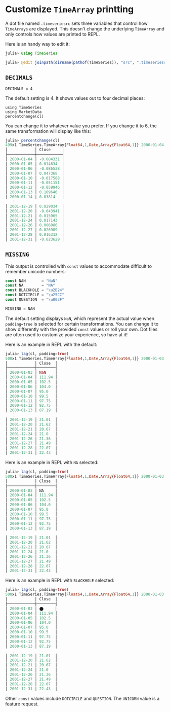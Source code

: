 # Customize `TimeArray` printting

A dot file named `.timeseriesrc` sets three variables that control how
`TimeArrays` are displayed. This doesn't change the underlying `TimeArray`
and only controls how values are printed to REPL.

Here is an handy way to edit it:

```julia
julia> using TimeSeries

julia> @edit joinpath(dirname(pathof(TimeSeries)), "src", ".timeseriesrc.jl")
```

## `DECIMALS`

`DECIMALS = 4`

The default setting is 4. It shows values out to four decimal places:

```@repl
using TimeSeries
using MarketData
percentchange(cl)
```

You can change it to whatever value you prefer. If you change it to 6,
the same transformation will display like this:

```julia
julia> percentchange(cl)
499x1 TimeSeries.TimeArray{Float64,1,Date,Array{Float64,1}} 2000-01-04 to 2001-12-31
│            │ Close     │
├────────────┼───────────┤
│ 2000-01-04 │ -0.084331 │
│ 2000-01-05 │ 0.014634  │
│ 2000-01-06 │ -0.086538 │
│ 2000-01-07 │ 0.047368  │
│ 2000-01-10 │ -0.017588 │
│ 2000-01-11 │ -0.051151 │
│ 2000-01-12 │ -0.059946 │
│ 2000-01-13 │ 0.109646  │
│ 2000-01-14 │ 0.03814   │
   ⋮
│ 2001-12-19 │ 0.029034  │
│ 2001-12-20 │ -0.043941 │
│ 2001-12-21 │ 0.015965  │
│ 2001-12-24 │ 0.017143  │
│ 2001-12-26 │ 0.006086  │
│ 2001-12-27 │ 0.026989  │
│ 2001-12-28 │ 0.016312  │
│ 2001-12-31 │ -0.023629 │
```

## `MISSING`

This output is controlled with `const` values to accommodate difficult to
remember unicode numbers:

```julia
const NAN       = "NaN"
const NA        = "NA"
const BLACKHOLE = "\u2B24"
const DOTCIRCLE = "\u25CC"
const QUESTION  = "\u003F"

MISSING = NAN
```

The default setting displays `NaN`, which represent the actual value
when `padding=true` is selected for certain transformations. You can
change it to show differently with the provided `const` values or roll
your own. Dot files are often used to customize your experience, so have
at it!

Here is an example in REPL with the default:

```julia
julia> lag(cl, padding=true)
500x1 TimeSeries.TimeArray{Float64,1,Date,Array{Float64,1}} 2000-01-03 to 2001-12-31
│            │ Close  │
├────────────┼────────┤
│ 2000-01-03 │ NaN    │
│ 2000-01-04 │ 111.94 │
│ 2000-01-05 │ 102.5  │
│ 2000-01-06 │ 104.0  │
│ 2000-01-07 │ 95.0   │
│ 2000-01-10 │ 99.5   │
│ 2000-01-11 │ 97.75  │
│ 2000-01-12 │ 92.75  │
│ 2000-01-13 │ 87.19  │
   ⋮
│ 2001-12-19 │ 21.01  │
│ 2001-12-20 │ 21.62  │
│ 2001-12-21 │ 20.67  │
│ 2001-12-24 │ 21.0   │
│ 2001-12-26 │ 21.36  │
│ 2001-12-27 │ 21.49  │
│ 2001-12-28 │ 22.07  │
│ 2001-12-31 │ 22.43  │
```

Here is an example in REPL with `NA` selected:

```julia
julia> lag(cl, padding=true)
500x1 TimeSeries.TimeArray{Float64,1,Date,Array{Float64,1}} 2000-01-03 to 2001-12-31
│            │ Close  │
├────────────┼────────┤
│ 2000-01-03 │ NA     │
│ 2000-01-04 │ 111.94 │
│ 2000-01-05 │ 102.5  │
│ 2000-01-06 │ 104.0  │
│ 2000-01-07 │ 95.0   │
│ 2000-01-10 │ 99.5   │
│ 2000-01-11 │ 97.75  │
│ 2000-01-12 │ 92.75  │
│ 2000-01-13 │ 87.19  │
   ⋮
│ 2001-12-19 │ 21.01  │
│ 2001-12-20 │ 21.62  │
│ 2001-12-21 │ 20.67  │
│ 2001-12-24 │ 21.0   │
│ 2001-12-26 │ 21.36  │
│ 2001-12-27 │ 21.49  │
│ 2001-12-28 │ 22.07  │
│ 2001-12-31 │ 22.43  │
```

Here is an example in REPL with `BLACKHOLE` selected:

```julia
julia> lag(cl, padding=true)
500x1 TimeSeries.TimeArray{Float64,1,Date,Array{Float64,1}} 2000-01-03 to 2001-12-31
│            │ Close  │
├────────────┼────────┤
│ 2000-01-03 │ ⬤     │
│ 2000-01-04 │ 111.94 │
│ 2000-01-05 │ 102.5  │
│ 2000-01-06 │ 104.0  │
│ 2000-01-07 │ 95.0   │
│ 2000-01-10 │ 99.5   │
│ 2000-01-11 │ 97.75  │
│ 2000-01-12 │ 92.75  │
│ 2000-01-13 │ 87.19  │
   ⋮
│ 2001-12-19 │ 21.01  │
│ 2001-12-20 │ 21.62  │
│ 2001-12-21 │ 20.67  │
│ 2001-12-24 │ 21.0   │
│ 2001-12-26 │ 21.36  │
│ 2001-12-27 │ 21.49  │
│ 2001-12-28 │ 22.07  │
│ 2001-12-31 │ 22.43  │
```

Other `const` values include `DOTCIRCLE` and `QUESTION`.
The `UNICORN` value is a feature request.
